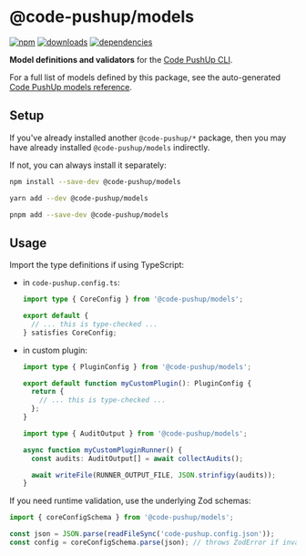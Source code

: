 # @code-pushup/models

[![npm](https://img.shields.io/npm/v/%40code-pushup%2Fmodels.svg)](https://www.npmjs.com/package/@code-pushup/models)
[![downloads](https://img.shields.io/npm/dm/%40code-pushup%2Fmodels)](https://npmtrends.com/@code-pushup/models)
[![dependencies](https://img.shields.io/librariesio/release/npm/%40code-pushup/models)](https://www.npmjs.com/package/@code-pushup/models?activeTab=dependencies)

**Model definitions and validators** for the [Code PushUp CLI](../cli/README.md).

For a full list of models defined by this package, see the auto-generated [Code PushUp models reference](./docs/models-reference.md).

## Setup

If you've already installed another `@code-pushup/*` package, then you may have already installed `@code-pushup/models` indirectly.

If not, you can always install it separately:

```sh
npm install --save-dev @code-pushup/models
```

```sh
yarn add --dev @code-pushup/models
```

```sh
pnpm add --save-dev @code-pushup/models
```

## Usage

Import the type definitions if using TypeScript:

- in `code-pushup.config.ts`:

  ```ts
  import type { CoreConfig } from '@code-pushup/models';

  export default {
    // ... this is type-checked ...
  } satisfies CoreConfig;
  ```

- in custom plugin:

  ```ts
  import type { PluginConfig } from '@code-pushup/models';

  export default function myCustomPlugin(): PluginConfig {
    return {
      // ... this is type-checked ...
    };
  }
  ```

  ```ts
  import type { AuditOutput } from '@code-pushup/models';

  async function myCustomPluginRunner() {
    const audits: AuditOutput[] = await collectAudits();

    await writeFile(RUNNER_OUTPUT_FILE, JSON.strinfigy(audits));
  }
  ```

If you need runtime validation, use the underlying Zod schemas:

```ts
import { coreConfigSchema } from '@code-pushup/models';

const json = JSON.parse(readFileSync('code-pushup.config.json'));
const config = coreConfigSchema.parse(json); // throws ZodError if invalid
```
